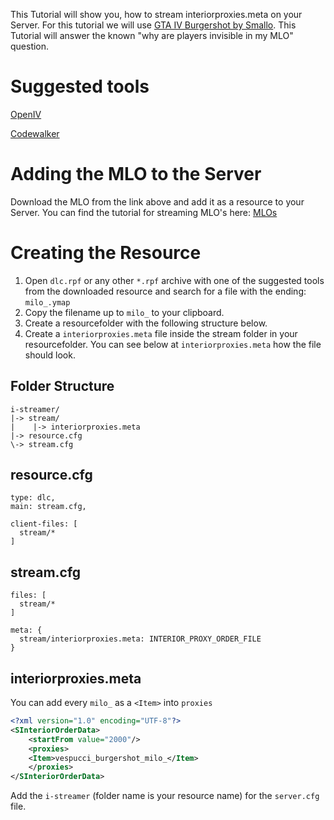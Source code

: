 This Tutorial will show you, how to stream interiorproxies.meta on your Server. For this tutorial we will use [GTA IV Burgershot by Smallo](https://www.gta5-mods.com/maps/gtaiv-burgershot-interior-sp-and-fivem).
This Tutorial will answer the known "why are players invisible in my MLO" question.
# Suggested tools
[OpenIV](https://openiv.com/)

[Codewalker](https://www.gta5-mods.com/tools/codewalker-gtav-interactive-3d-map)

# Adding the MLO to the Server
Download the MLO from the link above and add it as a resource to your Server. You can find the tutorial for streaming MLO's here: [MLOs]([Tutorial:Stream)
# Creating the Resource
1. Open ```dlc.rpf``` or any other ```*.rpf``` archive with one of the suggested tools from the downloaded resource and search for a file with the ending: ```milo_.ymap```
2. Copy the filename up to ```milo_``` to your clipboard.
3. Create a resourcefolder with the following structure below.
4. Create a ```interiorproxies.meta``` file inside the stream folder in your resourcefolder. You can see below at ```interiorproxies.meta``` how the file should look.

## **Folder Structure**
```
i-streamer/
|-> stream/
|    |-> interiorproxies.meta
|-> resource.cfg
\-> stream.cfg
```

## **resource.cfg**
```
type: dlc,
main: stream.cfg,

client-files: [
  stream/*
]
```

## **stream.cfg**
```
files: [
  stream/*
]

meta: {
  stream/interiorproxies.meta: INTERIOR_PROXY_ORDER_FILE
}
```

## **interiorproxies.meta**
You can add every ```milo_``` as a ```<Item>``` into ```proxies```

```xml
<?xml version="1.0" encoding="UTF-8"?>
<SInteriorOrderData>
    <startFrom value="2000"/>
    <proxies>
	<Item>vespucci_burgershot_milo_</Item>
    </proxies>
</SInteriorOrderData>
```
Add the ```i-streamer``` (folder name is your resource name) for the ```server.cfg``` file.
